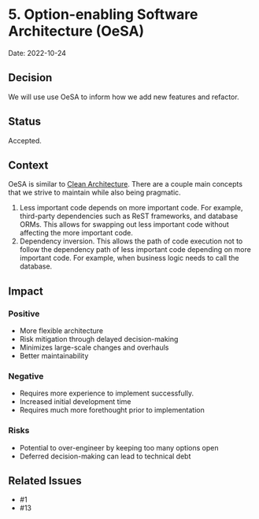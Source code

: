 # 5. Option-enabling Software Architecture (OeSA)

Date: 2022-10-24

## Decision

We will use use OeSA to inform how we add new features and refactor.

## Status

Accepted.

## Context

OeSA is similar to [Clean Architecture](https://blog.cleancoder.com/uncle-bob/2012/08/13/the-clean-architecture.html).
There are a couple main concepts that we strive to maintain while also being pragmatic.

1. Less important code depends on more important code.  For example, third-party dependencies such as ReST
   frameworks, and database ORMs.  This allows for swapping out less important code without affecting the more
   important code.
2. Dependency inversion.  This allows the path of code execution not to follow the dependency path of
   less important code depending on more important code.  For example, when business logic needs to call the
   database.

## Impact

### Positive

- More flexible architecture
- Risk mitigation through delayed decision-making
- Minimizes large-scale changes and overhauls
- Better maintainability

### Negative

- Requires more experience to implement successfully.
- Increased initial development time
- Requires much more forethought prior to implementation

### Risks

- Potential to over-engineer by keeping too many options open
- Deferred decision-making can lead to technical debt

## Related Issues

- #1
- #13
